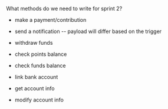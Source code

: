 What methods do we need to write for sprint 2?
- make a payment/contribution
- send a notification -- payload will differ based on the trigger
- withdraw funds
- check points balance
- check funds balance
- link bank account

- get account info
- modify account info
